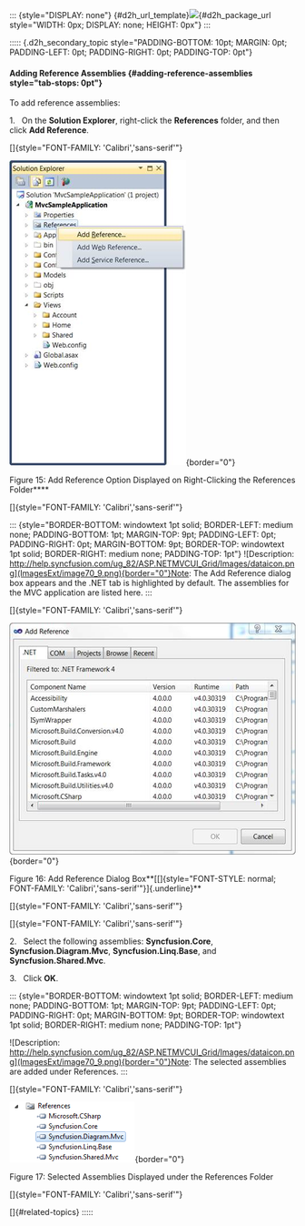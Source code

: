 ::: {style="DISPLAY: none"}
[](ms-xhelp:///?Id=d2h_url_template){#d2h_url_template}![](!package_url!){#d2h_package_url style="WIDTH: 0px; DISPLAY: none; HEIGHT: 0px"}
:::

::::: {.d2h_secondary_topic style="PADDING-BOTTOM: 10pt; MARGIN: 0pt; PADDING-LEFT: 0pt; PADDING-RIGHT: 0pt; PADDING-TOP: 0pt"}
#### Adding Reference Assemblies {#adding-reference-assemblies style="tab-stops: 0pt"}

To add reference assemblies:

1.   On the **Solution Explorer**, right-click the **References** folder, and then click **Add Reference**.

[]{style="FONT-FAMILY: 'Calibri','sans-serif'"} 

![](ImagesExt/image70_17.jpg){border="0"}

Figure 15: Add Reference Option Displayed on Right-Clicking the References Folder****

[]{style="FONT-FAMILY: 'Calibri','sans-serif'"} 

::: {style="BORDER-BOTTOM: windowtext 1pt solid; BORDER-LEFT: medium none; PADDING-BOTTOM: 1pt; MARGIN-TOP: 9pt; PADDING-LEFT: 0pt; PADDING-RIGHT: 0pt; MARGIN-BOTTOM: 9pt; BORDER-TOP: windowtext 1pt solid; BORDER-RIGHT: medium none; PADDING-TOP: 1pt"}
![Description: http://help.syncfusion.com/ug_82/ASP.NETMVCUI_Grid/Images/dataicon.png](ImagesExt/image70_9.png){border="0"}Note: The Add Reference dialog box appears and the .NET tab is highlighted by default. The assemblies for the MVC application are listed here.
:::

[]{style="FONT-FAMILY: 'Calibri','sans-serif'"} 

![](ImagesExt/image70_18.jpg){border="0"}

Figure 16: Add Reference Dialog Box**[[]{style="FONT-STYLE: normal; FONT-FAMILY: 'Calibri','sans-serif'"}]{.underline}**

[]{style="FONT-FAMILY: 'Calibri','sans-serif'"} 

[]{style="FONT-FAMILY: 'Calibri','sans-serif'"} 

2.   Select the following assemblies: **Syncfusion.Core**, **Syncfusion.Diagram.Mvc**, **Syncfusion.Linq.Base**, and **Syncfusion.Shared.Mvc**.

3.   Click **OK**.

::: {style="BORDER-BOTTOM: windowtext 1pt solid; BORDER-LEFT: medium none; PADDING-BOTTOM: 1pt; MARGIN-TOP: 9pt; PADDING-LEFT: 0pt; PADDING-RIGHT: 0pt; MARGIN-BOTTOM: 9pt; BORDER-TOP: windowtext 1pt solid; BORDER-RIGHT: medium none; PADDING-TOP: 1pt"}
 

![Description: http://help.syncfusion.com/ug_82/ASP.NETMVCUI_Grid/Images/dataicon.png](ImagesExt/image70_9.png){border="0"}Note: The selected assemblies are added under References.
:::

[]{style="FONT-FAMILY: 'Calibri','sans-serif'"} 

![Description: C:\\Users\\maithiliyk\\Desktop\\bind.PNG](ImagesExt/image70_19.png){border="0"}

Figure 17: Selected Assemblies Displayed under the References Folder

[]{style="FONT-FAMILY: 'Calibri','sans-serif'"} 

[]{#related-topics}
:::::
